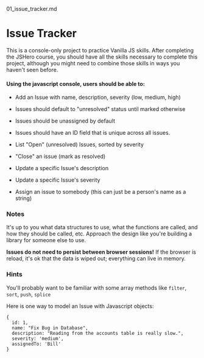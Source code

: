 01_issue_tracker.md

# Issue Tracker
This is a console-only project to practice Vanilla JS skills. After
completing the JSHero course, you should have all the skills necessary to
complete this project, although you might need to combine those skills in
ways you haven't seen before.

#### Using the javascript console, users should be able to:

* Add an Issue with name, description, severity (low, medium, high)
*  Issues should default to "unresolved" status until marked otherwise
* Issues should be unassigned by default
* Issues should have an ID field that is unique across all issues.

* List "Open" (unresolved) Issues, sorted by severity

* "Close" an issue (mark as resolved)

* Update a specific Issue's description

* Update a specific Issue's severity

* Assign an issue to somebody (this can just be a person's name as a string)


### Notes
It's up to you what data structures to use, what the functions are called,
and how they should be called, etc. Approach the design like you're building
a library for someone else to use.

**Issues do not need to persist between browser sessions!** If the browser is reload, it's ok that the data is wiped out; everything can live in memory.

### Hints
You'll probably want to be familiar with some array methods like `filter`, `sort`, `push`, `splice`

Here is one way to model an Issue with Javascript objects:
```
{
  id: 1,
  name: "Fix Bug in Database",
  description: "Reading from the accounts table is really slow.",
  severity: 'medium',
  assignedTo: 'Bill'
}
```